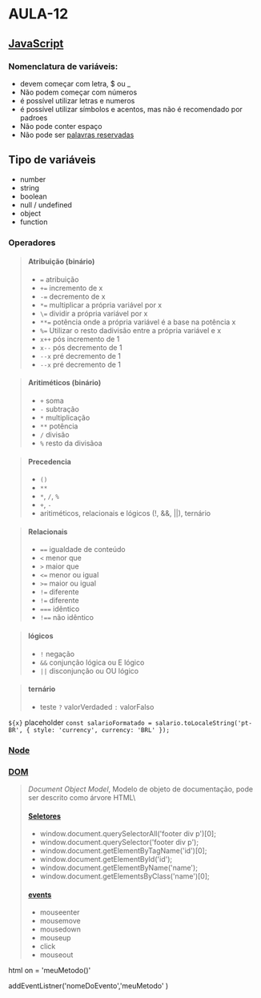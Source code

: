 # AULA-12

## [JavaScript](https://developer.mozilla.org/pt-BR/docs/Learn/JavaScript/First_steps)

### Nomenclatura de variáveis:
 * devem começar com letra, $ ou _
 * Não podem começar com números
 * é possível utilizar letras e numeros
 * é possível utilizar símbolos e acentos, mas não é recomendado por padroes
 * Não pode conter espaço
 * Não pode ser [palavras reservadas](https://developer.mozilla.org/pt-BR/docs/Web/JavaScript/Reference/Lexical_grammar#palavras-chave)

## Tipo de variáveis
 * number
 * string
 * boolean
 * null / undefined 
 * object
 * function

### Operadores
>#### Atribuição (binário)
> * `=` atribuição
> * `+=` incremento de x 
> * `-=` decremento de x
> * `*=` multiplicar a própria variável por x
> * `\=` dividir a própria variável por x
> * `**=` potência onde a própria variável é a base na potência x
> * `%=` Utilizar o resto dadivisão entre a própria variável e x
> * `x++` pós incremento de 1
> * `x--` pós decremento de 1
> * `--x` pré decremento de 1
> * `--x` pré decremento de 1

>#### Aritiméticos (binário)
> * `+` soma 
> * `-` subtração
> * `*` multiplicação
> * `**` potência
> * `/` divisão
> * `%` resto da divisãoa

>#### Precedencia
> * `()`
> *  `**`
> * `*`, `/`, `%`
> * `+`, `-`
> * aritiméticos, relacionais e lógicos (!, &&, ||), ternário

>#### Relacionais
> * `==` igualdade de conteúdo
> * `<` menor que
> * `>` maior que
> * `<=` menor ou igual
> * `>=` maior ou igual
> * `!=` diferente
> * `!=` diferente
> * `===` idêntico
> * `!==` não idêntico

>#### lógicos
> * `!` negação
> * `&&` conjunção lógica ou E lógico
> * `||` disconjunção ou OU lógico

>#### ternário
> * teste `?` valorVerdaded `:` valorFalso 

`${x}` placeholder
`const salarioFormatado = salario.toLocaleString('pt-BR', { style: 'currency', currency: 'BRL' });`

### [Node](https://nodejs.org/en/download/)

### [DOM](https://www.w3schools.com/js/js_htmldom.asp)
> _Document Object Model_, Modelo de objeto de documentação, pode ser descrito como árvore HTML\
> #### [Seletores](https://developer.mozilla.org/pt-BR/docs/Web/API/Document)
> * window.document.querySelectorAll('footer div p')[0];
> * window.document.querySelector('footer div p');
> * window.document.getElementByTagName('id')[0];
> * window.document.getElementById('id');
> * window.document.getElementByName('name');
> * window.document.getElementsByClass('name')[0];
> #### [events](https://developer.mozilla.org/pt-BR/docs/Web/Events)
> * mouseenter
> * mousemove
> * mousedown
> * mouseup
> * click
> * mouseout
> 
html on<nomeDoEvento> = 'meuMetodo()'

addEventListner('nomeDoEvento','meuMetodo' )
